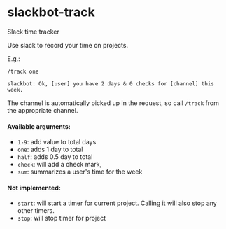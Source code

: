 # slackbot-track

Slack time tracker

Use slack to record your time on projects.

E.g.:

```
/track one

slackbot: Ok, [user] you have 2 days & 0 checks for [channel] this week.
```

The channel is automatically picked up in the request, so call `/track` from the appropriate channel.

#### Available arguments:
* `1-9`: add value to total days
* `one`: adds 1 day to total
* `half`: adds 0.5 day to total
* `check`: will add a check mark,
* `sum`: summarizes a user's time for the week

#### Not implemented:
* `start`: will start a timer for current project.  Calling it will also stop any other timers.
* `stop`: will stop timer for project
